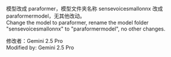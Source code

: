 模型改成 paraformer，模型文件夹名称 sensevoicesmallonnx 改成 paraformermodel，无其他改动。  
Change the model to paraformer, rename the model folder "sensevoicesmallonnx" to "paraformermodel", no other changes.  

修改者：Gemini 2.5 Pro  
Modified by: Gemini 2.5 Pro  
